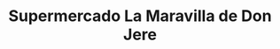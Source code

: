 ---
title: "Supermercado La Maravilla de Don Jere"
url: /nacimiento/supermercado-la-maravilla-de-don-jere/
shop: Supermarkt
---